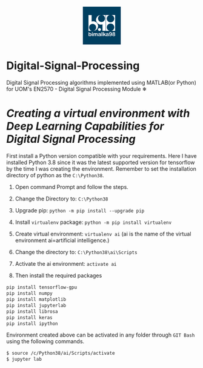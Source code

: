 <p align="center">
<a href="https://bimalka98.github.io/">
<img width="100px" src="https://github.com/bimalka98/bimalka98/blob/master/Logos/b98-logo.png" align="center"/>
</a>

# Digital-Signal-Processing
Digital Signal Processing algorithms implemented using MATLAB(or Python) for UOM's EN2570 - Digital Signal Processing Module ❄

# *Creating a virtual environment with Deep Learning Capabilities for Digital Signal Processing*

First install a Python version compatible with your requirements. Here I have installed Python 3.8 since it was the latest supported version for tensorflow by the time I was creating the environment. Remember to set the installation directory of python as the `C:\Python38`.

1. Open command Prompt and follow the steps.

2. Change the Directory to: `C:\Python38`

3. Upgrade pip: `python -m pip install --upgrade pip`

4. Install `virtualenv` package: `python -m pip install virtualenv`

5. Create virtual environment: `virtualenv ai` (ai is the name of the virtual environment ai=artificial intelligence.)

6. Change the directory to: `C:\Python38\ai\Scripts`

7. Activate the ai environment: `activate ai`

8. Then install the required packages

```shell
pip install tensorflow-gpu
pip install numpy
pip install matplotlib
pip install jupyterlab
pip install librosa
pip install keras
pip install ipython
```

Environment created above can be activated in any folder through `GIT Bash` using the following commands.

```shell
$ source /c/Python38/ai/Scripts/activate
$ jupyter lab
```
